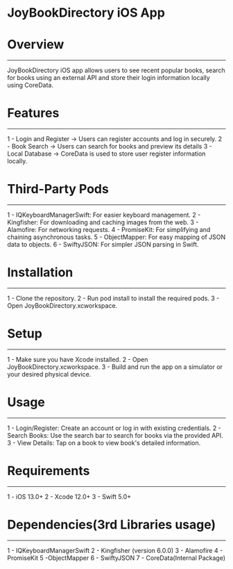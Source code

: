 # JoyBookDirectory iOS App

# Overview
-----------
JoyBookDirectory iOS app allows users to see recent popular books, search for books using an external API and store their login information locally using CoreData.


# Features
----------
1 - Login and Register -> Users can register accounts and log in securely.
2 - Book Search -> Users can search for books and preview its details
3 - Local Database -> CoreData is used to store user register information locally.


# Third-Party Pods
------------------
1 - IQKeyboardManagerSwift: For easier keyboard management.
2 - Kingfisher: For downloading and caching images from the web.
3 - Alamofire: For networking requests.
4 - PromiseKit: For simplifying and chaining asynchronous tasks.
5 - ObjectMapper: For easy mapping of JSON data to objects.
6 - SwiftyJSON: For simpler JSON parsing in Swift.


# Installation
--------------
1 - Clone the repository.
2 - Run pod install to install the required pods.
3 - Open JoyBookDirectory.xcworkspace.


# Setup
-------
1 - Make sure you have Xcode installed.
2 - Open JoyBookDirectory.xcworkspace.
3 - Build and run the app on a simulator or your desired physical device.


# Usage
-------
1 - Login/Register: Create an account or log in with existing credentials.
2 - Search Books: Use the search bar to search for books via the provided API.
3 - View Details: Tap on a book to view book's detailed information.


# Requirements
--------------
1 - iOS 13.0+
2 - Xcode 12.0+
3 - Swift 5.0+


# Dependencies(3rd Libraries usage)
-----------------------------------
1 - IQKeyboardManagerSwift
2 - Kingfisher (version 6.0.0)
3 - Alamofire
4 - PromiseKit
5 -ObjectMapper
6 - SwiftyJSON
7 - CoreData(Internal Package)

